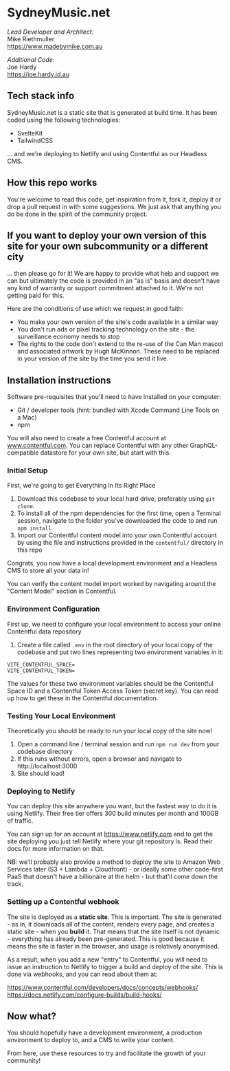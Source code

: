 # SydneyMusic.net

_Lead Developer and Architect:_  
Mike Riethmuller  
https://www.madebymike.com.au

_Additional Code:_  
Joe Hardy  
https://joe.hardy.id.au

## Tech stack info

SydneyMusic.net is a static site that is generated at build time. It has been coded using the following technologies:

- SvelteKit
- TailwindCSS

... and we're deploying to Netlify and using Contentful as our Headless CMS.

## How this repo works

You're welcome to read this code, get inspiration from it, fork it, deploy it or drop a pull request in with some suggestions. We just ask that anything you do be done in the spirit of the community project.

## If you want to deploy your own version of this site for your own subcommunity or a different city

... then please go for it! We are happy to provide what help and support we can but ultimately the code is provided in an "as is" basis and doesn't have any kind of warranty or support commitment attached to it. We're not getting paid for this.

Here are the conditions of use which we request in good faith:

- You make your own version of the site's code available in a similar way
- You don't run ads or pixel tracking technology on the site - the surveillance economy needs to stop
- The rights to the code don't extend to the re-use of the Can Man mascot and associated artwork by Hugh McKinnon. These need to be replaced in your version of the site by the time you send it live.

## Installation instructions

Software pre-requisites that you'll need to have installed on your computer:

- Git / developer tools (hint: bundled with Xcode Command Line Tools on a Mac)
- npm

You will also need to create a free Contentful account at www.contentful.com. You can replace Contentful with any other GraphQL-compatible datastore for your own site, but start with this.

### Initial Setup

First, we're going to get Everything In Its Right Place

1. Download this codebase to your local hard drive, preferably using `git clone`.
2. To install all of the npm dependencies for the first time, open a Terminal session, navigate to the folder you've downloaded the code to and run `npm install`.
3. Import our Contentful content model into your own Contentful account by using the file and instructions provided in the `contentful/` directory in this repo

Congrats, you now have a local development environment and a Headless CMS to store all your data in!

You can verify the content model import worked by navigating around the "Content Model" section in Contentful.

### Environment Configuration

First up, we need to configure your local environment to access your online Contentful data repository

1. Create a file called `.env` in the root directory of your local copy of the codebase and put two lines representing two environment variables in it:

```
VITE_CONTENTFUL_SPACE=
VITE_CONTENTFUL_TOKEN=
```

The values for these two environment variables should be the Contentful Space ID and a Contentful Token Access Token (secret key). You can read up how to get these in the Contentful documentation.

### Testing Your Local Environment

Theoretically you should be ready to run your local copy of the site now!

1. Open a command line / terminal session and run `npm run dev` from your codebase directory
2. If this runs without errors, open a browser and navigate to http://localhost:3000
3. Site should load!

### Deploying to Netlify

You can deploy this site anywhere you want, but the fastest way to do it is using Netlify. Their free tier offers 300 build minutes per month and 100GB of traffic.

You can sign up for an account at https://www.netlify.com and to get the site deploying you just tell Netlify where your git repository is. Read their docs for more information on that.

NB: we'll probably also provide a method to deploy the site to Amazon Web Services later (S3 + Lambda + Cloudfront) - or ideally some other code-first PaaS that doesn't have a billionaire at the helm - but that'll come down the track.

### Setting up a Contentful webhook

The site is deployed as a **static site**. This is important. The site is generated - as in, it downloads all of the content, renders every page, and creates a static site - when you **build** it. That means that the site itself is not dynamic - everything has already been pre-generated. This is good because it means the site is faster in the browser, and usage is relatively anonymised.

As a result, when you add a new "entry" to Contentful, you will need to issue an instruction to Netlify to trigger a build and deploy of the site. This is done via webhooks, and you can read about them at:

https://www.contentful.com/developers/docs/concepts/webhooks/
https://docs.netlify.com/configure-builds/build-hooks/

## Now what?

You should hopefully have a development environment, a production environment to deploy to, and a CMS to write your content.

From here, use these resources to try and facilitate the growth of your community!
